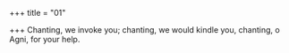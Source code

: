 +++
title = "01"

+++
Chanting, we invoke you; chanting, we would kindle you,
chanting, o Agni, for your help.